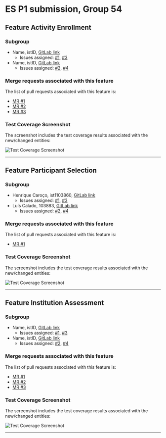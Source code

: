 # ES P1 submission, Group 54

## Feature Activity Enrollment

### Subgroup
- Name, istID, [GitLab link](https://gitlab.rnl.tecnico.ulisboa.pt/istXXXXXX)
    + Issues assigned: [#1](https://gitlab.rnl.tecnico.ulisboa.pt/es), [#3](https://gitlab.rnl.tecnico.ulisboa.pt/es)
- Name, istID, [GitLab link](https://gitlab.rnl.tecnico.ulisboa.pt/istXXXXXX)
    + Issues assigned: [#2](https://github.com), [#4](https://github.com)

### Merge requests associated with this feature

The list of pull requests associated with this feature is:

- [MR #1](https://gitlab.rnl.tecnico.ulisboa.pt/es)
- [MR #2](https://gitlab.rnl.tecnico.ulisboa.pt/es)
- [MR #3](https://gitlab.rnl.tecnico.ulisboa.pt/es)


### Test Coverage Screenshot

The screenshot includes the test coverage results associated with the new/changed entities:

![Test Coverage Screenshot](https://gitlab.rnl.tecnico.ulisboa.pt/es/templates/-/raw/main/2023/sprints/coverage-example.png?ref_type=heads)

---

## Feature Participant Selection

### Subgroup
- Henrique Caroço, ist1103860, [GitLab link](https://gitlab.rnl.tecnico.ulisboa.pt/ist1103860)
    + Issues assigned: [#1](https://gitlab.rnl.tecnico.ulisboa.pt/es), [#3](https://gitlab.rnl.tecnico.ulisboa.pt/es)
- Luís Calado, 103883, [GitLab link](https://gitlab.rnl.tecnico.ulisboa.pt/ist1103883)
    + Issues assigned: [#2](https://github.com), [#4](https://github.com)

### Merge requests associated with this feature

The list of pull requests associated with this feature is:

- [MR #1](https://gitlab.rnl.tecnico.ulisboa.pt/es)


### Test Coverage Screenshot

The screenshot includes the test coverage results associated with the new/changed entities:

![Test Coverage Screenshot](https://gitlab.rnl.tecnico.ulisboa.pt/es/templates/-/raw/main/2023/sprints/coverage-example.png?ref_type=heads)

---

## Feature Institution Assessment

### Subgroup
- Name, istID, [GitLab link](https://gitlab.rnl.tecnico.ulisboa.pt/istXXXXXX)
    + Issues assigned: [#1](https://gitlab.rnl.tecnico.ulisboa.pt/es), [#3](https://gitlab.rnl.tecnico.ulisboa.pt/es)
- Name, istID, [GitLab link](https://gitlab.rnl.tecnico.ulisboa.pt/istXXXXXX)
    + Issues assigned: [#2](https://github.com), [#4](https://github.com)

### Merge requests associated with this feature

The list of pull requests associated with this feature is:

- [MR #1](https://gitlab.rnl.tecnico.ulisboa.pt/es)
- [MR #2](https://gitlab.rnl.tecnico.ulisboa.pt/es)
- [MR #3](https://gitlab.rnl.tecnico.ulisboa.pt/es)


### Test Coverage Screenshot

The screenshot includes the test coverage results associated with the new/changed entities:

![Test Coverage Screenshot](https://gitlab.rnl.tecnico.ulisboa.pt/es/templates/-/raw/main/2023/sprints/coverage-example.png?ref_type=heads)

---